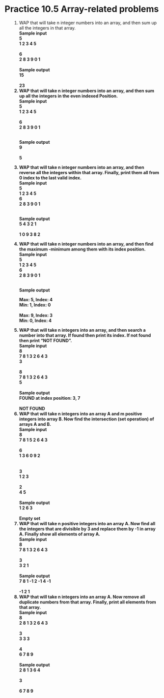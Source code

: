 <h1>Practice 10.5 Array-related problems</h1>
<ul>
<ol>
<li>WAP that will take n integer numbers into an array, and then sum up all the integers in that array.<br>
<b>Sample input<b><br>
5<br>
1  2  3  4  5<br>
<br>
6<br>
2  8  3  9  0  1<br>
<br>
<b>Sample output</b><br>
15<br>
<br>
23<br>
</li>
<li>WAP that will take n integer numbers into an array, and then sum up all the integers in the even indexed Position. <br>
<b>Sample input<b><br>
5<br>
1  2  3  4  5<br>
<br>
6<br>
2  8  3  9  0  1<br>
<br>

<b>Sample output</b><br>
9<br>
<br>
5<br>
</li>
<li>WAP that will take n integer numbers into an array, and then reverse all the integers within that array. Finally, print them all from 0 index to the last valid index.<br>
<b>Sample input<b><br>
5<br>
1  2  3  4  5<br>
6<br>
2  8  3  9  0  1<br>
<br>

<b>Sample output</b><br>
5  4  3  2  1<br>
<br>
1  0  9  3  8  2<br>
</li>
<li>WAP that will take n integer numbers into an array, and then find the maximum -minimum among them with its index position.<br>
<b>Sample input<b><br>
5<br>
1  2  3  4  5<br>
6<br>
2  8  3  9  0  1<br>
<br>

<b>Sample output</b><br>

Max: 5, Index: 4<br>
Min: 1, Index: 0<br>
<br>
Max: 9, Index: 3<br>
Min: 0, Index: 4<br>


</li>
<li>WAP that will take n integers into an array, and then search a number into that array. If found then print its index. If not found then print “NOT FOUND”.<br>
<b>Sample input<b><br>
8<br>
7 8 1 3 2 6 4 3<br>
3<br>
<br>
8<br>
7 8 1 3 2 6 4 3<br>
5<br>
<br>
<b>Sample output</b><br>
FOUND at index position: 3, 7 <br>
<br>
NOT FOUND<br>

</li>
<li>WAP that will take n integers into an array A and m positive integers into array B. Now find the intersection (set operation) of arrays A and B.<br>
<b>Sample input</b><br>
8<br>
7 8 1 5 2 6 4 3<br>
<br>
6<br>
1 3 6 0 9 2<br>
<br>
<br>
3<br>
1 2 3<br>
<br>
2<br>
4 5<br>
<br>
<b>Sample output</b><br>
1 2 6 3<br>
<br>
Empty set<br>
</li>
<li>WAP that will take n positive integers into an array A. Now find all the integers that are divisible by 3 and replace them by -1 in array A. Finally show all elements of array A.<br>
<b>Sample input</b><br>
8<br>
7 8 1 3 2 6 4 3<br>
<br>
3<br>
3 2 1<br>
<br>
<b>Sample output</b><br>
7 8 1 -1 2 -1 4 -1<br>
<br>
-1 2 1<br>
</li>
<li>WAP that will take n integers into an array A. Now remove all duplicate numbers from that array. Finally, print all elements from that array. <br>
<b>Sample input</b><br>
8<br>
2 8 1 3 2 6 4 3<br>
<br>
3<br>
3 3 3<br>
<br>
4<br>
6 7 8 9<br>
<br>
<b>Sample output</b><br>
2 8 1 3 6 4<br>
<br>
3<br>
<br>
6 7 8 9<br>
</li>

</ol>

















